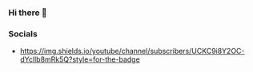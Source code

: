 ### Hi there 👋

### Socials

- https://img.shields.io/youtube/channel/subscribers/UCKC9i8Y2OC-dYcllb8mRk5Q?style=for-the-badge

